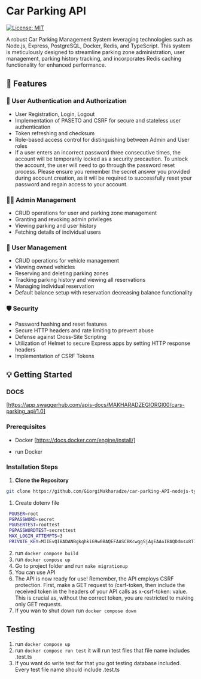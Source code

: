 # Car Parking API

[![License: MIT](https://img.shields.io/badge/License-MIT-yellow.svg)](https://opensource.org/licenses/MIT)

A robust Car Parking Management System leveraging technologies such as Node.js, Express, PostgreSQL, Docker, Redis, and TypeScript. This system is meticulously designed to streamline parking zone administration, user management, parking history tracking, and incorporates Redis caching functionality for enhanced performance.

## 🚀 Features

### 🔐 User Authentication and Authorization

- User Registration, Login, Logout
- Implementation of PASETO and CSRF for secure and stateless user authentication
- Token refreshing and checksum
- Role-based access control for distinguishing between Admin and User roles
- If a user enters an incorrect password three consecutive times, the account will be temporarily locked as a security precaution. To unlock the account, the user will need to go through the password reset process. Please ensure you remember the secret answer you provided during account creation, as it will be required to successfully reset your password and regain access to your account.

### 👮‍♂️ Admin Management

- CRUD operations for user and parking zone management
- Granting and revoking admin privileges
- Viewing parking and user history
- Fetching details of individual users

### 🚗 User Management

- CRUD operations for vehicle management
- Viewing owned vehicles
- Reserving and deleting parking zones
- Tracking parking history and viewing all reservations
- Managing individual reservation
- Default balance setup with reservation decreasing balance functionality

### 🛡️ Security

- Password hashing and reset features
- Secure HTTP headers and rate limiting to prevent abuse
- Defense against Cross-Site Scripting
- Utilization of Helmet to secure Express apps by setting HTTP response headers
- Implementation of CSRF Tokens

## 💡 Getting Started

### DOCS

[https://app.swaggerhub.com/apis-docs/MAKHARADZEGIORGI00/cars-parking_api/1.0]

### Prerequisites

- Docker
  [https://docs.docker.com/engine/install/]

- run Docker

### Installation Steps

1. **Clone the Repository**

```sh
git clone https://github.com/GiorgiMakharadze/car-parking-API-nodejs-typescript.git
```

1. Create dotenv file

```bash
 PGUSER=root
 PGPASSWORD=secret
 PGUSERTEST=roottest
 PGPASSWORDTEST=secrettest
 MAX_LOGIN_ATTEMPTS=3
 PRIVATE_KEY=MIIEvQIBADANBgkqhkiG9w0BAQEFAASCBKcwggSjAgEAAoIBAQDdmsx8TI5W6U9/JUVpG9RGc/By6A2Cv2Ic5UeZSdv0ph9/
```

2. run `docker compose build`
3. run `docker compose up`
4. Go to project folder and run `make migrationup`
5. You can use API
6. The API is now ready for use! Remember, the API employs CSRF protection. First, make a GET request to /csrf-token, then include the received token in the headers of your API calls as x-csrf-token: value. This is crucial as, without the correct token, you are restricted to making only GET requests.
7. If you wan to shut down run `docker compose down`

## Testing

1. run `docker compose up`
2. run `docker compose run test` it will run test files that file name includes .test.ts
3. If you want do write test for that you got testing database included. Every test file name should include .test.ts
